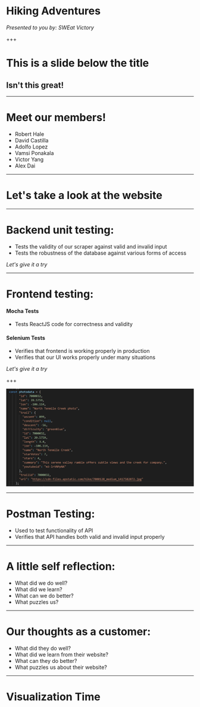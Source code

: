 # Hiking Adventures
*Presented to you by: SWEat Victory*

+++

# This is a slide below the title
## Isn't this great!

---

# Meet our members!
* Robert Hale
* David Castilla
* Adolfo Lopez
* Vamsi Ponakala
* Victor Yang
* Alex Dai

---

# Let's take a look at the website

---

# Backend unit testing:
* Tests the validity of our scraper against valid and invalid input
* Tests the robustness of the database against various forms of access

*Let's give it a try*

---

# Frontend testing:

#### Mocha Tests
* Tests ReactJS code for correctness and validity

#### Selenium Tests
* Verifies that frontend is working properly in production
* Verifies that our UI works properly under many situations

*Let's give it a try*

+++

![mochatestdata](./pitchimages/mocha1.png)

---

# Postman Testing:
* Used to test functionality of API
* Verifies that API handles both valid and invalid input properly

---

# A little self reflection:
* What did we do well?
* What did we learn?
* What can we do better?
* What puzzles us?

---

# Our thoughts as a customer:
* What did they do well?
* What did we learn from their website?
* What can they do better?
* What puzzles us about their website?

---

# Visualization Time
